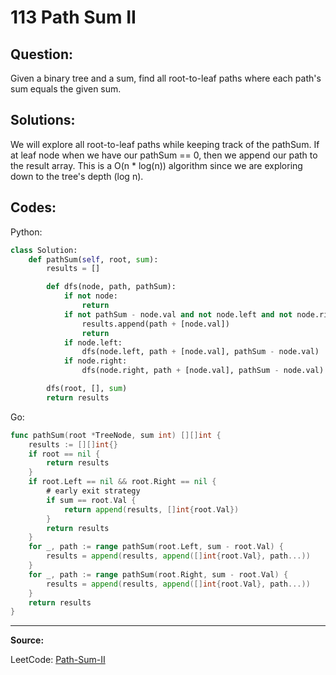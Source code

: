 113 Path Sum II
===============

Question:
---------

Given a binary tree and a sum, find all root-to-leaf paths where each path's
sum equals the given sum.

Solutions:
----------

We will explore all root-to-leaf paths while keeping track of the pathSum. If
at leaf node when we have our pathSum == 0, then we append our path to the
result array. This is a O(n * log(n)) algorithm since we are exploring down to
the tree's depth (log n).

Codes:
------

Python:

```python
class Solution:
    def pathSum(self, root, sum):
        results = []

        def dfs(node, path, pathSum):
            if not node:
                return
            if not pathSum - node.val and not node.left and not node.right:
                results.append(path + [node.val])
                return
            if node.left:
                dfs(node.left, path + [node.val], pathSum - node.val)
            if node.right:
                dfs(node.right, path + [node.val], pathSum - node.val)

        dfs(root, [], sum)
        return results
```

Go:

```go
func pathSum(root *TreeNode, sum int) [][]int {
    results := [][]int{}
    if root == nil {
        return results
    }
    if root.Left == nil && root.Right == nil {
        # early exit strategy
        if sum == root.Val {
            return append(results, []int{root.Val})
        }
        return results
    }
    for _, path := range pathSum(root.Left, sum - root.Val) {
        results = append(results, append([]int{root.Val}, path...))
    }
    for _, path := range pathSum(root.Right, sum - root.Val) {
        results = append(results, append([]int{root.Val}, path...))
    }
    return results
}
```

---

**Source:**

LeetCode: [Path-Sum-II](https://leetcode.com/problems/path-sum-ii/)
